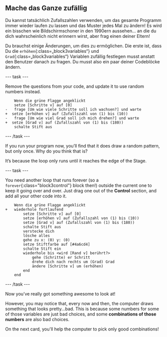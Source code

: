 ## Mache das Ganze zufällig

Du kannst tatsächlich Zufallszahlen verwenden, um das gesamte Programm immer wieder laufen zu lassen und das Muster jedes Mal zu ändern! Es wird ein bisschen wie Bildschirmschoner in den 1990ern aussehen... an die du dich wahrscheinlich nicht erinnern wirst, aber frag einen deiner Eltern!

Du brauchst einige Änderungen, um dies zu ermöglichen. Die erste ist, dass Du die `erhöhen`{:class=„block3variables“} und `Grad`{:class=„block3variables“} Variablen zufällig festlegen musst anstatt den Benutzer danach zu fragen. Du musst also ein paar deiner Codeblöcke ändern.

\--- task \---

Remove the questions from your code, and update it to use random numbers instead.

```blocks3
    Wenn die grüne Flagge angeklickt
    setze [Schritte v] auf [0]
-   frage [Um wie viele Schritte soll ich wachsen?] und warte
+  setze [erhöhen v] auf (Zufallszahl von (1) bis (10))
-   frage [Um wie viel Grad soll ich mich drehen?] und warte
+  setze [Grad v] auf (Zufallszahl von (1) bis (180))
    schalte Stift aus
```

\--- /task \---

If you run your program now, you’ll find that it does draw a random pattern, but only once. Why do you think that is?

It’s because the loop only runs until it reaches the edge of the Stage.

\--- task \---

You need another loop that runs forever (so a `forever`{:class="block3control"} block then!) outside the current one to keep it going over and over. Just drag one out of the **Control** section, and add all your other code into it.

```blocks3
    Wenn die grüne Flagge angeklickt
+   wiederhole fortlaufend 
        setze [Schritte v] auf [0]
        setze [erhöhen v] auf (Zufallszahl von (1) bis (10))
        setze [Grad v] auf (Zufallszahl von (1) bis (180))
        schalte Stift aus
        verstecke dich
        lösche alles
        gehe zu x: (0) y: (0)
        setze Stiftfarbe auf [#4a6cd4]
        schalte Stift ein
        wiederhole bis <wird [Rand v] berührt?> 
            gehe (Schritte) er Schritt
            drehe dich nach rechts um (Grad) Grad
            ändere [Schritte v] um (erhöhen)
        end
    end
```

\--- /task \---

Now you’ve really got something awesome to look at!

However, you may notice that, every now and then, the computer draws something that looks pretty...bad. This is because some numbers for some of those variables are just bad choices, and some **combinations of those numbers** are also bad choices.

On the next card, you'll help the computer to pick only good combinations!